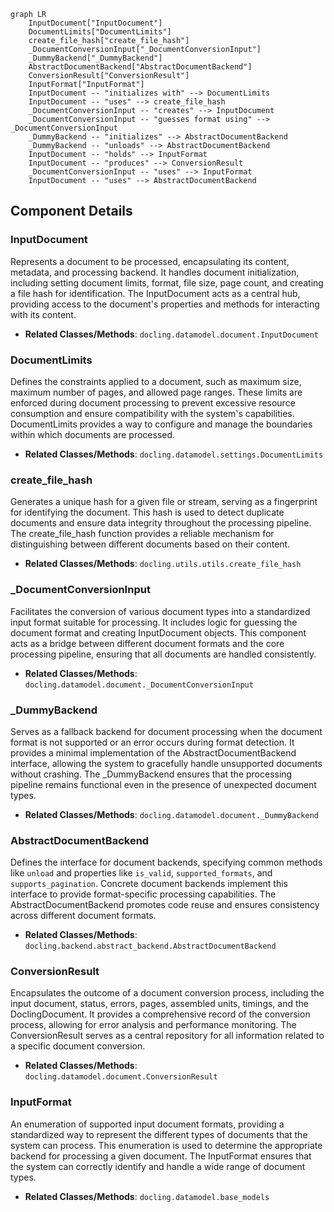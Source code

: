 ```mermaid
graph LR
    InputDocument["InputDocument"]
    DocumentLimits["DocumentLimits"]
    create_file_hash["create_file_hash"]
    _DocumentConversionInput["_DocumentConversionInput"]
    _DummyBackend["_DummyBackend"]
    AbstractDocumentBackend["AbstractDocumentBackend"]
    ConversionResult["ConversionResult"]
    InputFormat["InputFormat"]
    InputDocument -- "initializes with" --> DocumentLimits
    InputDocument -- "uses" --> create_file_hash
    _DocumentConversionInput -- "creates" --> InputDocument
    _DocumentConversionInput -- "guesses format using" --> _DocumentConversionInput
    _DummyBackend -- "initializes" --> AbstractDocumentBackend
    _DummyBackend -- "unloads" --> AbstractDocumentBackend
    InputDocument -- "holds" --> InputFormat
    InputDocument -- "produces" --> ConversionResult
    _DocumentConversionInput -- "uses" --> InputFormat
    InputDocument -- "uses" --> AbstractDocumentBackend
```

## Component Details

### InputDocument
Represents a document to be processed, encapsulating its content, metadata, and processing backend. It handles document initialization, including setting document limits, format, file size, page count, and creating a file hash for identification. The InputDocument acts as a central hub, providing access to the document's properties and methods for interacting with its content.
- **Related Classes/Methods**: `docling.datamodel.document.InputDocument`

### DocumentLimits
Defines the constraints applied to a document, such as maximum size, maximum number of pages, and allowed page ranges. These limits are enforced during document processing to prevent excessive resource consumption and ensure compatibility with the system's capabilities. DocumentLimits provides a way to configure and manage the boundaries within which documents are processed.
- **Related Classes/Methods**: `docling.datamodel.settings.DocumentLimits`

### create_file_hash
Generates a unique hash for a given file or stream, serving as a fingerprint for identifying the document. This hash is used to detect duplicate documents and ensure data integrity throughout the processing pipeline. The create_file_hash function provides a reliable mechanism for distinguishing between different documents based on their content.
- **Related Classes/Methods**: `docling.utils.utils.create_file_hash`

### _DocumentConversionInput
Facilitates the conversion of various document types into a standardized input format suitable for processing. It includes logic for guessing the document format and creating InputDocument objects. This component acts as a bridge between different document formats and the core processing pipeline, ensuring that all documents are handled consistently.
- **Related Classes/Methods**: `docling.datamodel.document._DocumentConversionInput`

### _DummyBackend
Serves as a fallback backend for document processing when the document format is not supported or an error occurs during format detection. It provides a minimal implementation of the AbstractDocumentBackend interface, allowing the system to gracefully handle unsupported documents without crashing. The _DummyBackend ensures that the processing pipeline remains functional even in the presence of unexpected document types.
- **Related Classes/Methods**: `docling.datamodel.document._DummyBackend`

### AbstractDocumentBackend
Defines the interface for document backends, specifying common methods like `unload` and properties like `is_valid`, `supported_formats`, and `supports_pagination`. Concrete document backends implement this interface to provide format-specific processing capabilities. The AbstractDocumentBackend promotes code reuse and ensures consistency across different document formats.
- **Related Classes/Methods**: `docling.backend.abstract_backend.AbstractDocumentBackend`

### ConversionResult
Encapsulates the outcome of a document conversion process, including the input document, status, errors, pages, assembled units, timings, and the DoclingDocument. It provides a comprehensive record of the conversion process, allowing for error analysis and performance monitoring. The ConversionResult serves as a central repository for all information related to a specific document conversion.
- **Related Classes/Methods**: `docling.datamodel.document.ConversionResult`

### InputFormat
An enumeration of supported input document formats, providing a standardized way to represent the different types of documents that the system can process. This enumeration is used to determine the appropriate backend for processing a given document. The InputFormat ensures that the system can correctly identify and handle a wide range of document types.
- **Related Classes/Methods**: `docling.datamodel.base_models`
